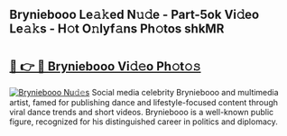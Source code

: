 ## Bryniebooo Le𝚊𝚔ed N𝚞𝚍e - Part-5ok Vi𝚍eo Le𝚊𝚔s - H𝚘t O𝚗lyf𝚊ns Ph𝚘tos shkMR

# <h2><a href="http://hffu90.feru.top/?c=Bryniebooo">🔗 👉 🔴 Bryniebooo Vi𝚍𝚎o Ph𝚘t𝚘𝚜</a></h2>

[![Bryniebooo Nu𝚍𝚎s](https://i.imgur.com/0TWrTi3.gif)](http://hffu90.feru.top/?c=Bryniebooo)
Social media celebrity Bryniebooo and multimedia artist, famed for publishing dance and lifestyle-focused content through viral dance trends and short videos. Bryniebooo is a well-known public figure, recognized for his distinguished career in politics and diplomacy. 
